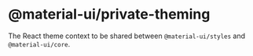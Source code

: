 # @material-ui/private-theming

The React theme context to be shared between `@material-ui/styles` and `@material-ui/core`.
